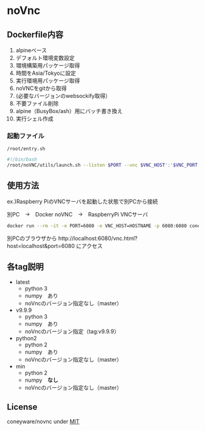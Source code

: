 # noVnc

## Dockerfile内容

1. alpineベース
1. デフォルト環境変数設定
1. 環境構築用パッケージ取得
1. 時間をAsia/Tokyoに設定
1. 実行環境用パッケージ取得
1. noVNCをgitから取得
1. (必要なバージョンのwebsockify取得）
1. 不要ファイル削除
1. alpine（BusyBox/ash）用にバッチ書き換え
1. 実行シェル作成

### 起動ファイル

`/root/entry.sh`
``` bash
#!/bin/bash
/root/noVNC/utils/launch.sh --listen $PORT --vnc $VNC_HOST':'$VNC_PORT $@
```

## 使用方法

ex.)Raspberry PiのVNCサーバを起動した状態で別PCから接続

別PC　→　Docker noVNC　→　RaspberryPi VNCサーバ

``` bash
docker run --rm -it -e PORT=6080 -e VNC_HOST=HOSTNAME -p 6080:6080 coneyware/novnc
```

別PCのブラウザから
http://localhost:6080/vnc.html?host=localhost&port=6080
にアクセス

## 各tag説明

* latest
	+ python 3
	+ numpy　あり
	+ noVncのバージョン指定なし（master）
* v9.9.9
	+ python 3
	+ numpy　あり
	+ noVncのバージョン指定（tag:v9.9.9）
* python2
	+ python 2
	+ numpy　あり
	+ noVncのバージョン指定なし（master）
* min
	+ python 2
	+ numpy　__なし__
	+ noVncのバージョン指定なし（master）

## License

coneyware/novnc under [MIT](https://opensource.org/licenses/mit-license.php)

